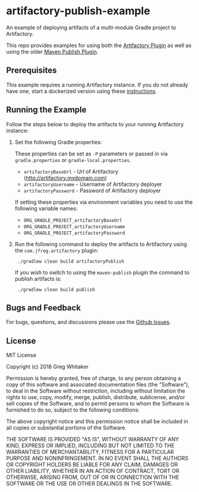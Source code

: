 # artifactory-publish-example
An example of deploying artifacts of a multi-module Gradle project to Artifactory.

This repo provides examples for using both the [Artifactory Plugin](https://www.jfrog.com/confluence/display/RTF/Gradle+Artifactory+Plugin) as well as using the older
[Maven Publish Plugin](https://docs.gradle.org/current/userguide/publishing_maven.html).

## Prerequisites
This example requires a running Artifactory instance. If you do not already have one, start a dockerized version using these [instructions](https://www.jfrog.com/confluence/display/RTF/Installing+with+Docker).

## Running the Example
Follow the steps below to deploy the artifacts to your running Artifactory instance:

1. Set the following Gradle properties:

    These properties can be set as `-P` parameters or passed in via `gradle.properties` or `gradle-local.properties`.
    
    * `artifactoryBaseUrl` - Url of Artifactory (http://artifactory.mydomain.com)
    * `artifactoryUsername` - Username of Artifactory deployer
    * `artifactoryPassword` - Password of Artifactory deployer
    
    If setting these properties via environment variables you need to use the following variable names:
    
    * `ORG_GRADLE_PROJECT_artifactoryBaseUrl`
    * `ORG_GRADLE_PROJECT_artifactoryUsername`
    * `ORG_GRADLE_PROJECT_artifactoryPassword`
    
2. Run the following command to deploy the artifacts to Artifactory using the `com.jfrog.artifactory` plugin:

        ./gradlew clean build artifactoryPublish
        
    If you wish to switch to using the `maven-publish` plugin the command to publish artifacts is:
    
        ./gradlew clean build publish

## Bugs and Feedback
For bugs, questions, and discussions please use the [Github Issues](https://github.com/gregwhitaker/artifactory-publish-example/issues).

## License
MIT License

Copyright (c) 2018 Greg Whitaker

Permission is hereby granted, free of charge, to any person obtaining a copy
of this software and associated documentation files (the "Software"), to deal
in the Software without restriction, including without limitation the rights
to use, copy, modify, merge, publish, distribute, sublicense, and/or sell
copies of the Software, and to permit persons to whom the Software is
furnished to do so, subject to the following conditions:

The above copyright notice and this permission notice shall be included in all
copies or substantial portions of the Software.

THE SOFTWARE IS PROVIDED "AS IS", WITHOUT WARRANTY OF ANY KIND, EXPRESS OR
IMPLIED, INCLUDING BUT NOT LIMITED TO THE WARRANTIES OF MERCHANTABILITY,
FITNESS FOR A PARTICULAR PURPOSE AND NONINFRINGEMENT. IN NO EVENT SHALL THE
AUTHORS OR COPYRIGHT HOLDERS BE LIABLE FOR ANY CLAIM, DAMAGES OR OTHER
LIABILITY, WHETHER IN AN ACTION OF CONTRACT, TORT OR OTHERWISE, ARISING FROM,
OUT OF OR IN CONNECTION WITH THE SOFTWARE OR THE USE OR OTHER DEALINGS IN THE
SOFTWARE.